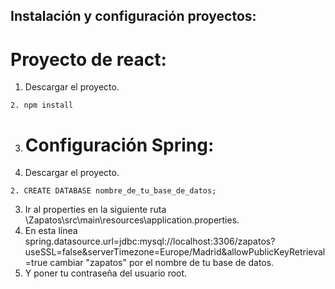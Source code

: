## Instalación y configuración proyectos:
# Proyecto de react:
1. Descargar el proyecto.
 ```
 2. npm install 
 ```
3. # Configuración Spring:
1. Descargar el proyecto.
 ```
2. CREATE DATABASE nombre_de_tu_base_de_datos;
 ```
3. Ir al properties en la siguiente ruta \Zapatos\src\main\resources\application.properties.
4. En esta línea spring.datasource.url=jdbc:mysql://localhost:3306/zapatos?useSSL=false&serverTimezone=Europe/Madrid&allowPublicKeyRetrieval=true cambiar "zapatos" por el nombre de tu base de datos.
5. Y poner tu contraseña del usuario root.
